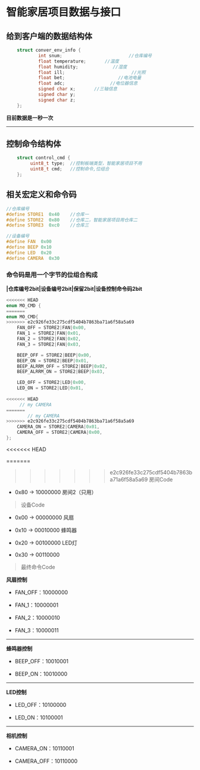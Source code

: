 # 智能家居项目数据与接口


## 给到客户端的数据结构体
```c
	struct conver_env_info {
			int snum;						  //仓库编号
			float temperature;		 //温度
			float humidity;			    //湿度
			float ill;						   //光照
			float bet;					  //电池电量
			float adc; 				   //电位器信息
			signed char x;		 //三轴信息
			signed char y;    
			signed char z;
	};
```
**目前数据是一秒一次**

------------

## 控制命令结构体

```C
	struct control_cmd {
		 uint8_t type;	//控制板端类型，智能家居项目不用
		 uint8_t cmd;	//控制命令,位组合
	};
```

## 相关宏定义和命令码
```C
//仓库编号
#define STORE1  0x40	//仓库一
#define STORE2  0x80	//仓库二，智能家居项目用仓库二
#define STORE3  0xc0	//仓库三

//设备编号
#define FAN  0x00
#define BEEP 0x10
#define LED  0x20
#define CAMERA  0x30

```
### 命令码是用一个字节的位组合构成

**|仓库编号2bit|设备编号2bit|保留2bit|设备控制命令码2bit**

```C
<<<<<<< HEAD
enum MO_CMD {
=======
enum MO_CMD{
>>>>>>> e2c926fe33c275cdf5404b7863ba71a6f58a5a69
    FAN_OFF = STORE2|FAN|0x00,
    FAN_1 = STORE2|FAN|0x01,
    FAN_2 = STORE2|FAN|0x02,
    FAN_3 = STORE2|FAN|0x03,

    BEEP_OFF = STORE2|BEEP|0x00,
    BEEP_ON = STORE2|BEEP|0x01,
    BEEP_ALRRM_OFF = STORE2|BEEP|0x02,
    BEEP_ALRRM_ON = STORE2|BEEP|0x03,

    LED_OFF = STORE2|LED|0x00,
    LED_ON = STORE2|LED|0x01,
    
<<<<<<< HEAD
     // my CAMERA
=======
        // my CAMERA
>>>>>>> e2c926fe33c275cdf5404b7863ba71a6f58a5a69
    CAMERA_ON = STORE2|CAMERA|0x01,
    CAMERA_OFF = STORE2|CAMERA|0x00,
};
```



<<<<<<< HEAD


=======
>>>>>>> e2c926fe33c275cdf5404b7863ba71a6f58a5a69
>房间Code

- 0x80 → 10000000 房间2（只用）



>设备Code

- 0x00 → 00000000 风扇

- 0x10 → 00010000 蜂鸣器

- 0x20 → 00100000 LED灯

- 0x30 → 00110000 



>最终命令Code

**风扇控制**

- FAN_OFF：10000000

- FAN_1：10000001

- FAN_2：10000010

- FAN_3：10000011

---

**蜂鸣器控制**

- BEEP_OFF：10010001

- BEEP_ON：10010000


--------

**LED控制**

- LED_OFF：10100000

- LED_ON：10100001

---

**相机控制**

- CAMERA_ON：10110001

- CAMERA_OFF：10110000



